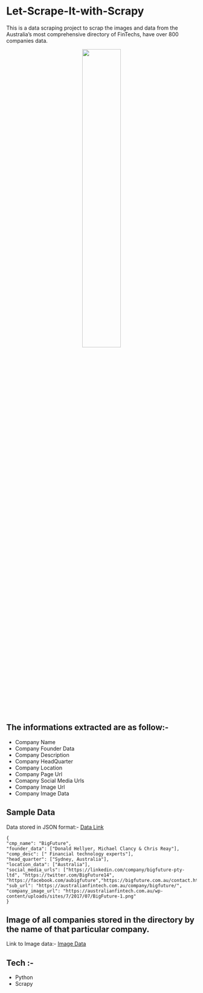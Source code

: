# Let-Scrape-It-with-Scrapy

This is a data scraping project to scrap the images and data from the Australia’s most comprehensive directory of FinTechs, have over 800 companies data. 

<p align="center" width="100%">
    <img width="45%" src="https://miro.medium.com/max/1100/0*hjn5ES8oTpqFYZ8W.png"> 

  
## The informations extracted are as follow:-
<ul>
  <li>Company Name</li>
  <li>Company Founder Data</li>
  <li>Company Description</li>
  <li>Company HeadQuarter</li>
  <li>Company Location</li>
  <li>Company Page Url</li>
  <li>Comapny Social Media Urls</li>
  <li>Company Image Url</li>
  <li>Company Image Data</li>
</ul>

## Sample Data 

Data stored in JSON format:- <a href="https://github.com/kishanpython/Let-Scrape-It/blob/main/fintech/items.json">Data Link</a>

```
{
"cmp_name": "BigFuture", 
"founder_data": ["Donald Hellyer, Michael Clancy & Chris Reay"], 
"comp_desc": [" Financial technology experts"], 
"head_quarter": ["Sydney, Australia"], 
"location_data": ["Australia"], 
"social_media_urls": ["https://linkedin.com/company/bigfuture-pty-ltd", "https://twitter.com/BigFuture14",    "https://facebook.com/aubigfuture","https://bigfuture.com.au/contact.html"], 
"sub_url": "https://australianfintech.com.au/company/bigfuture/",
"company_image_url": "https://australianfintech.com.au/wp-content/uploads/sites/7/2017/07/BigFuture-1.png"
}
```
## Image of all companies stored in the directory by the name of that particular company.
Link to Image data:- <a href="https://github.com/kishanpython/Let-Scrape-It/tree/main/fintech/images">Image Data</a>

## Tech :- 
<ul>
  <li>Python</li>
  <li>Scrapy</li>
</ul>  

